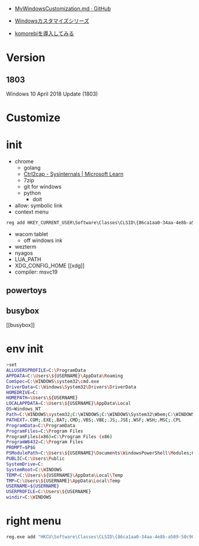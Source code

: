 - [MyWindowsCustomization.md · GitHub](https://gist.github.com/sheepla/e5cf901223554426d420ce42cd34b964)
- [Windowsカスタマイズシリーズ](http://tatsu.life.coocan.jp/MySoft/WinCust/index.html)

- [komorebiを導入してみる](https://zenn.dev/omochice/articles/50f42a3df8f426)

# Version
## 1803
Windows 10 April 2018 Update (1803) 

# Customize
# init
- chrome
	- golang
	- [Ctrl2cap - Sysinternals | Microsoft Learn](https://learn.microsoft.com/ja-jp/sysinternals/downloads/ctrl2cap)
	- 7zip
	- git for windows
	- python 
		- doit
- allow: symbolic link
- context menu
```bat
reg add HKEY_CURRENT_USER\Software\Classes\CLSID\{86ca1aa0-34aa-4e8b-a509-50c905bae2a2}\InprocServer32 /f /ve
```
- wacom tablet
	- off windows ink
- wezterm
- nyagos
- LUA_PATH
- XDG_CONFIG_HOME
[[xdg]]
- compiler: msvc19

## powertoys

## busybox
[[busybox]]

# env init

```sh
>set
ALLUSERSPROFILE=C:\ProgramData
APPDATA=C:\Users\${USERNAME}\AppData\Roaming
ComSpec=C:\WINDOWS\system32\cmd.exe
DriverData=C:\Windows\System32\Drivers\DriverData
HOMEDRIVE=C:
HOMEPATH=\Users\${USERNAME}
LOCALAPPDATA=C:\Users\${USERNAME}\AppData\Local
OS=Windows_NT
Path=C:\WINDOWS\system32;C:\WINDOWS;C:\WINDOWS\System32\Wbem;C:\WINDOWS\System32\WindowsPowerShell\v1.0\;C:\WINDOWS\System32\OpenSSH\;C:\Users\${USERNAME}\AppData\Local\Microsoft\WindowsApps
PATHEXT=.COM;.EXE;.BAT;.CMD;.VBS;.VBE;.JS;.JSE;.WSF;.WSH;.MSC;.CPL
ProgramData=C:\ProgramData
ProgramFiles=C:\Program Files
ProgramFiles(x86)=C:\Program Files (x86)
ProgramW6432=C:\Program Files
PROMPT=$P$G
PSModulePath=C:\Users\${USERNAME}\Documents\WindowsPowerShell\Modules;C:\Program Files\WindowsPowerShell\Modules;C:\WINDOWS\system32\WindowsPowerShell\v1.0\Modules
PUBLIC=C:\Users\Public
SystemDrive=C:
SystemRoot=C:\WINDOWS
TEMP=C:\Users\${USERNAME}\AppData\Local\Temp
TMP=C:\Users\${USERNAME}\AppData\Local\Temp
USERNAME=${USERNAME}
USERPROFILE=C:\Users\${USERNAME}
windir=C:\WINDOWS
```

# right menu

```sh
reg.exe add "HKCU\Software\Classes\CLSID\{86ca1aa0-34aa-4e8b-a509-50c905bae2a2}\InprocServer32" /f /ve
```
